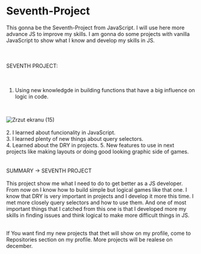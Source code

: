 # Seventh-Project
This gonna be the Seventh-Project from JavaScript. I will use here more advance JS to improve my skills. I am gonna do some projects with vanilla JavaScript to 
show what I know and develop my skills in JS.<br>
<br><br><br>
SEVENTH PROJECT:<br>
<br><br>

1. Using new knowledgde in building functions that have a big influence on logic in code.
<br>


![Zrzut ekranu (15)](https://user-images.githubusercontent.com/99299154/207295158-e2b68323-c3fd-4120-8dd5-4cdbed90947b.png)
<br>
<br>
2. I learned about funcionality in JavaScript.<br>
3. I learned plenty of new things about query selectors.<br>
4. Learned about the DRY in projects. 
5. New features to use in next projects like making layouts or doing good looking graphic side of games.<br>
<br>
<br>
SUMMARY -> SEVENTH PROJECT<br>
<br>
This project show me what I need to do to get better as a JS developer. From now on I know how to build simple but logical games like that one. I know that DRY is very important in projects and I develop it more this time. I met more closely query selectors and how to use them. And one of most important things that I catched from this one is that I developed more my skills in finding issues and think logical to make more difficult things in JS. 


<br>
If You want find my new projects that thet will show on my profile, come to Repositories section on my profile.
More projects will be realese on december.
